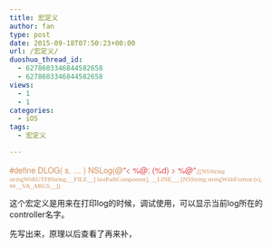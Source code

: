 ```yaml
---
title: 宏定义
author: fan
type: post
date: 2015-09-18T07:50:23+00:00
url: /宏定义/
duoshuo_thread_id:
  - 6278603346844582658
  - 6278603346844582658
views:
  - 1
  - 1
categories:
  - iOS
tags:
  - 宏定义

---
```

<p style="white-space: normal;">
  <span style="font-stretch: normal; font-variant-ligatures: no-common-ligatures; color: rgb(210, 143, 90); font-family: &#39;Helvetica Neue&#39;; font-size: 14px;">#define DLOG( s, &#8230; ) NSLog(@</span><span style="font-stretch: normal; font-variant-ligatures: no-common-ligatures; color: rgb(228, 68, 72); font-family: &#39;Helvetica Neue&#39;; font-size: 14px;">"< %@: (%d) > %@"</span><span style="color: rgb(210, 143, 90); font-family: Menlo; font-size: 11px;"><span style="font-size: 11px;">,[[NSString stringWithUTF8String:__FILE__] lastPathComponent], __LINE__, [NSString stringWithFormat:(s), ##__VA_ARGS__])</span></span>
</p>

<p style="white-space: normal;">
</p>

<p style="white-space: normal;">
  这个宏定义是用来在打印log的时候，调试使用，可以显示当前log所在的controller名字。
</p>

<p style="white-space: normal;">
  先写出来，原理以后查看了再来补，
</p>